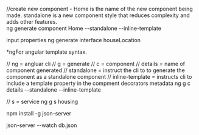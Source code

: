 
//create new component - Home is the name of the new component being made.  standalone is a new component style that reduces complexity and adds other features.  
ng generate component Home --standalone --inline-template

input properties
ng generate interface houseLocation

*ngFor
angular template syntax. 



// ng = angluar cli
// g = generate
// c = component
// details = name of component generated
// standalone = instruct the cli to to generate the component as a standalone component
// inline-template = instructs cli to include a template property in the compment decorators metadata
ng g c details --standalone --inline-template 

// s = service
ng g s housing

npm install -g json-server

json-server --watch db.json